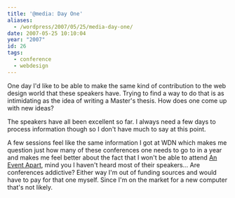 ```yaml
---
title: '@media: Day One'
aliases:
  - /wordpress/2007/05/25/media-day-one/
date: 2007-05-25 10:10:04
year: "2007"
id: 26
tags:
  - conference
  - webdesign
---
```


One day I'd like to be able to make the same kind of contribution to the web design world that these speakers have.  Trying to find a way to do that is as intimidating as the idea of writing a Master's thesis.  How does one come up with new ideas?

The speakers have all been excellent so far.  I always need a few days to process information though so I don't have much to say at this point.

A few sessions feel like the same information I got at WDN which makes me question just how many of these conferences one needs to go to in a year and makes me feel better about the fact that I won't be able to attend [An Event Apart](http://www.aneventapart.com/events/seattle07/), mind you I haven't heard most of their speakers...  Are conferences addictive?  Either way I'm out of funding sources and would have to pay for that one myself.  Since I'm on the market for a new computer that's not likely.

